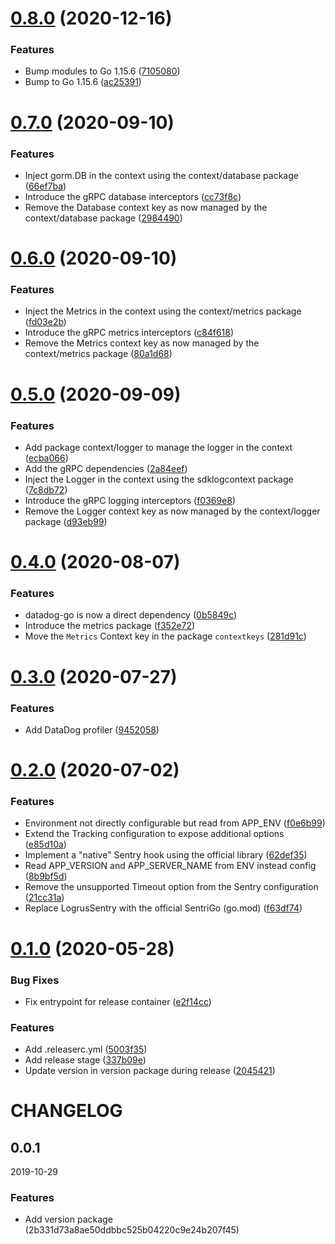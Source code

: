 # [0.8.0](https://git.lo/microservices/sdk/go-sdk/compare/v0.7.0...v0.8.0) (2020-12-16)


### Features

* Bump modules to Go 1.15.6 ([7105080](https://git.lo/microservices/sdk/go-sdk/commit/7105080f36960e23ab61503b22b2f7a737ed2fcb))
* Bump to Go 1.15.6 ([ac25391](https://git.lo/microservices/sdk/go-sdk/commit/ac253911f530f2707c4a186d5f97046349378822))

# [0.7.0](https://git.lo/microservices/sdk/go-sdk/compare/v0.6.0...v0.7.0) (2020-09-10)


### Features

* Inject gorm.DB in the context using the context/database package ([66ef7ba](https://git.lo/microservices/sdk/go-sdk/commit/66ef7baf99cc0338c817fabe283dfc75456ddfa9))
* Introduce the gRPC database interceptors ([cc73f8c](https://git.lo/microservices/sdk/go-sdk/commit/cc73f8c6884822c123e6398758bd2657ab132d9d))
* Remove the Database context key as now managed by the context/database package ([2984490](https://git.lo/microservices/sdk/go-sdk/commit/29844909f6ef5ab418fd18abe8fc95e7b89366bc))

# [0.6.0](https://git.lo/microservices/sdk/go-sdk/compare/v0.5.0...v0.6.0) (2020-09-10)


### Features

* Inject the Metrics in the context using the context/metrics package ([fd03e2b](https://git.lo/microservices/sdk/go-sdk/commit/fd03e2bff9f9d974fa1c14fda76fdb6777a19eb0))
* Introduce the gRPC metrics interceptors ([c84f618](https://git.lo/microservices/sdk/go-sdk/commit/c84f6185bb6b8c2c14dc9e64b9daa94fbe2e18ad))
* Remove the Metrics context key as now managed by the context/metrics package ([80a1d68](https://git.lo/microservices/sdk/go-sdk/commit/80a1d686595e6fa004c50f9ccacb61c21055495d))

# [0.5.0](https://git.lo/microservices/sdk/go-sdk/compare/v0.4.0...v0.5.0) (2020-09-09)


### Features

* Add package context/logger to manage the logger in the context ([ecba066](https://git.lo/microservices/sdk/go-sdk/commit/ecba06656e3ad8e1c08a2632ec1ffe90a3242d6c))
* Add the gRPC dependencies ([2a84eef](https://git.lo/microservices/sdk/go-sdk/commit/2a84eeff3ec9a46b5fa37fd5503340193dbcc61b))
* Inject the Logger in the context using the sdklogcontext package ([7c8db72](https://git.lo/microservices/sdk/go-sdk/commit/7c8db72ad78afc207012a7c9b03a1da1044b810c))
* Introduce the gRPC logging interceptors ([f0369e8](https://git.lo/microservices/sdk/go-sdk/commit/f0369e81aba0845040edfad041b6d42a62e0d5d2))
* Remove the Logger context key as now managed by the context/logger package ([d93eb99](https://git.lo/microservices/sdk/go-sdk/commit/d93eb99c2abd1dab12dfdba4fce06ca87f3c2bf5))

# [0.4.0](https://git.lo/microservices/sdk/go-sdk/compare/v0.3.0...v0.4.0) (2020-08-07)


### Features

* datadog-go is now a direct dependency ([0b5849c](https://git.lo/microservices/sdk/go-sdk/commit/0b5849c8088c726b2df1742dfff5ba6b3046a0d5))
* Introduce the metrics package ([f352e72](https://git.lo/microservices/sdk/go-sdk/commit/f352e722950b22b40fa59ef9567f753bac717f77))
* Move the `Metrics` Context key in the package `contextkeys` ([281d91c](https://git.lo/microservices/sdk/go-sdk/commit/281d91c1f16bfa3a8bc3eabee610710003f0b06b))

# [0.3.0](https://git.lo/microservices/sdk/go-sdk/compare/v0.2.0...v0.3.0) (2020-07-27)


### Features

* Add DataDog profiler ([9452058](https://git.lo/microservices/sdk/go-sdk/commit/94520581911c3d69205f212a7e9af0615ae4b32b))

# [0.2.0](https://git.lo/microservices/sdk/go-sdk/compare/v0.1.0...v0.2.0) (2020-07-02)


### Features

* Environment not directly configurable but read from APP_ENV ([f0e6b99](https://git.lo/microservices/sdk/go-sdk/commit/f0e6b999a5bb830ee8cee9572fb0aa01de0d54df))
* Extend the Tracking configuration to expose additional options ([e85d10a](https://git.lo/microservices/sdk/go-sdk/commit/e85d10ac22845e26de684f5de926acecb7bd2333))
* Implement a "native" Sentry hook using the official library ([62def35](https://git.lo/microservices/sdk/go-sdk/commit/62def354b6ff29fd5fca3bab6041d4f4c6572caf))
* Read APP_VERSION and APP_SERVER_NAME from ENV instead config ([8b9bf5d](https://git.lo/microservices/sdk/go-sdk/commit/8b9bf5d22b62a207bf79695d40ce0790005ced43))
* Remove the unsupported Timeout option from the Sentry configuration ([21cc31a](https://git.lo/microservices/sdk/go-sdk/commit/21cc31ab25af512b42ba94a6f8ce1334174f739e))
* Replace LogrusSentry with the official SentriGo (go.mod) ([f63df74](https://git.lo/microservices/sdk/go-sdk/commit/f63df74988fc602ac6880e3a21633404904eddda))

# [0.1.0](https://git.lo/microservices/sdk/go-sdk/compare/v0.0.1...v0.1.0) (2020-05-28)


### Bug Fixes

* Fix entrypoint for release container ([e2f14cc](https://git.lo/microservices/sdk/go-sdk/commit/e2f14cc2e8501b236ab849ecf192a0f5c738eceb))


### Features

* Add .releaserc.yml ([5003f35](https://git.lo/microservices/sdk/go-sdk/commit/5003f35f5adcbab2b8f56c1fe44b55eb1d399238))
* Add release stage ([337b09e](https://git.lo/microservices/sdk/go-sdk/commit/337b09e8de38d67700b9e8b8e3b50aa683fba875))
* Update version in version package during release ([2045421](https://git.lo/microservices/sdk/go-sdk/commit/204542103478087b547e52b0da88f3e1748e5abe))

# CHANGELOG

<!--- next entry here -->

## 0.0.1
2019-10-29

### Features

- Add version package (2b331d73a8ae50ddbbc525b04220c9e24b207f45)
